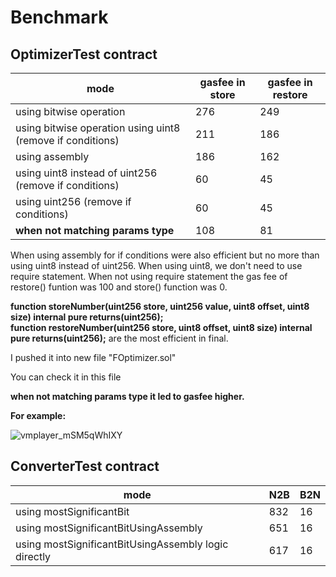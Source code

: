 # Benchmark

 ## OptimizerTest contract

| mode | gasfee in store | gasfee in restore |
| ------ | ------ | ------ |
| using bitwise operation |  276 | 249 |
| using bitwise operation using uint8 (remove if conditions) |  211 | 186 |
| using assembly |  186 | 162 |
| using uint8 instead of uint256 (remove if conditions) |  60 | 45 |
| using uint256 (remove if conditions) |  60 | 45 |
| **when not matching params type** |  108 | 81 |


When using assembly for if conditions were also efficient but no more than using uint8 instead of uint256.
When using uint8, we don't need to use require statement.
When not using require statement the gas fee of restore() funtion was 100 and store() function was 0.

**function storeNumber(uint256 store, uint256 value, uint8 offset, uint8 size) internal pure returns(uint256);**<br>
**function restoreNumber(uint256 store, uint8 offset, uint8 size) internal pure returns(uint256);** 
are the most efficient in final.

I pushed it into new file "FOptimizer.sol"

You can check it in this file

**when not matching params type it led to gasfee higher.**

**For example:**

![vmplayer_mSM5qWhIXY](https://user-images.githubusercontent.com/94333672/193109482-bd565e77-1dd1-404f-bc1b-5f1be4f5b4bb.png)


 ## ConverterTest contract

 | mode | N2B | B2N |
| ------ | ------ | ------ |
| using mostSignificantBit |  832 | 16 |
| using mostSignificantBitUsingAssembly |  651 | 16 |
| using mostSignificantBitUsingAssembly logic directly |  617 | 16 |